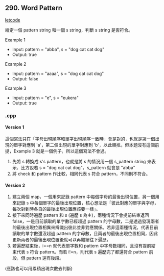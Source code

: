 ## 290. Word Pattern
[letcode](https://leetcode.com/problems/word-pattern/description/)

給定一個 pattern string 和一個 s string，判斷 s string 是否符合。

Example 1
- Input: pattern = "abba", s = "dog cat cat dog"
- Output: true

Example 2
- Input: pattern = "aaaa", s = "dog cat cat dog"
- Output: false

Example 3
- Input: pattern = "e", s = "eukera"
- Output: true
### .cpp
#### Version 1
這個寫法只在「字母出現順序和單字出現順序ㄧ致時」會是對的，也就是第一個出現的單字對應到 'a'，第二個出現的單字對應到 'b'，以此類推。但本題沒有這個前提，Example 3 就是一個例子，所以這個寫法不會過。

1. 先將 s 轉換成 s's pattern，也就是將 s 的情況用一個 s_pattern string 來表示，比方說若 s = "dog cat cat dog"，s_pattern 就會是 "abba"
2. 將 check 和 pattern 作比較，相同代表  s 符合 pattern，不同則不符合。
#### Version 2
1. 建立兩個 map，一個用來記錄 pattern 中每個字母的最後出現位置，另一個用來記錄 s 中每個單字的最後出現位置，核心想法是「彼此對應的單字與字母，每次對到時各自的最後出現位置應該要一樣」。
2. 接下來同時遍歷 pattern 和 s (遍歷 s 為主)，兩種情況下會提前結束返回 false，一是目前讀取的單字數已經超過 pattern 的字母數，二是透過發現兩者的最後出現位置相異來辨識出彼此並非對應關係。若非這兩種情況，代表目前讀取的單字數還沒超過 pattern 的字母數，且兩者的最後出現位置相同，因此更新兩者的最後出現位置後就可以再繼續往下遍歷。
3. 若遍歷結束後，i==n 就代表單字數和 pattern 中字母數相同，且沒有提前結束代表 s 符合 pattern。而若 i!=n，則代表 s 遍歷完了都還符合 pattern 前段，但 pattern 還有後段。

(應該也可以用累積出現次數去判斷)
